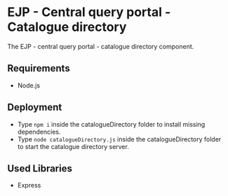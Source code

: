 # EJP - Central query portal - Catalogue directory
The EJP - central query portal - catalogue directory component.

## Requirements

 - Node.js

## Deployment

 - Type `npm i` inside the catalogueDirectory folder to install missing dependencies.
 - Type `node catalogueDirectory.js` inside the catalogueDirectory folder to start the catalogue directory server.

## Used Libraries
 - Express
